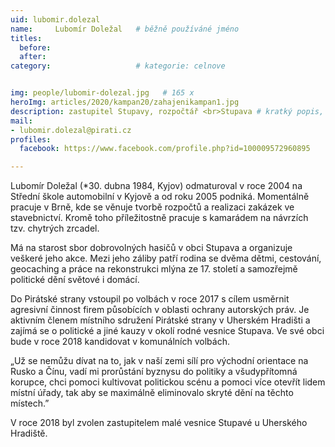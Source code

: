 ```yaml
---
uid: lubomir.dolezal
name:     Lubomír Doležal  	# běžně používáné jméno
titles:
  before: 
  after:
category:                   # kategorie: celnove


img: people/lubomir-dolezal.jpg   # 165 x 
heroImg: articles/2020/kampan20/zahajenikampan1.jpg
description: zastupitel Stupavy, rozpočtář <br>Stupava # kratký popis, max 160 znaků
mail:
- lubomir.dolezal@pirati.cz
profiles:
  facebook: https://www.facebook.com/profile.php?id=100009572960895

---
```


Lubomír Doležal (*30. dubna 1984, Kyjov) odmaturoval v roce 2004 na Střední škole automobilní v Kyjově a od roku 2005 podniká. Momentálně pracuje v Brně, kde se věnuje tvorbě rozpočtů a realizaci zakázek ve stavebnictví. Kromě toho příležitostně pracuje s kamarádem na návrzích tzv. chytrých zrcadel.

Má na starost sbor dobrovolných hasičů v obci Stupava a organizuje veškeré jeho akce. Mezi jeho záliby patří rodina se dvěma dětmi, cestování, geocaching a práce na rekonstrukci mlýna ze 17. století a samozřejmě politické dění světové i domácí.

Do Pirátské strany vstoupil po volbách v roce 2017 s cílem usměrnit agresivní činnost firem působících v oblasti ochrany autorských práv. Je aktivním členem místního sdružení Pirátské strany v Uherském Hradišti a zajímá se o politické a jiné kauzy v okolí rodné vesnice Stupava. Ve své obci bude v roce 2018 kandidovat v komunálních volbách.

„Už se nemůžu dívat na to, jak v naší zemi sílí pro východní orientace na Rusko a Čínu, vadí mi prorůstání byznysu do politiky a všudypřítomná korupce, chci pomoci kultivovat politickou scénu a pomoci více otevřít lidem místní úřady, tak aby se maximálně eliminovalo skryté dění na těchto místech.”

V roce 2018 byl zvolen zastupitelem malé vesnice Stupavé u Uherského Hradiště.
